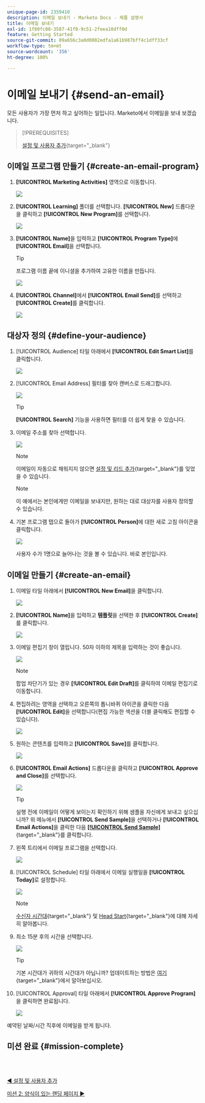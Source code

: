 ```yaml
---
unique-page-id: 2359410
description: 이메일 보내기 - Marketo Docs - 제품 설명서
title: 이메일 보내기
exl-id: 1f80fc08-3587-41f0-9c51-2feea10dff0d
feature: Getting Started
source-git-commit: 09a656c3a0d0002edfa1a61b987bff4c1dff33cf
workflow-type: tm+mt
source-wordcount: '356'
ht-degree: 100%

---
```


# 이메일 보내기 {#send-an-email}

모든 사용자가 가장 먼저 하고 싶어하는 일입니다. Marketo에서 이메일을 보내 보겠습니다.

>[!PREREQUISITES]
>
>[설정 및 사용자 추가](/help/marketo/getting-started/quick-wins/get-set-up-and-add-a-person.md){target="_blank"}

## 이메일 프로그램 만들기 {#create-an-email-program}

1. **[!UICONTROL Marketing Activities]** 영역으로 이동합니다.

   ![](assets/send-an-email-1.png)

1. **[!UICONTROL Learning]** 폴더를 선택합니다. **[!UICONTROL New]** 드롭다운을 클릭하고 **[!UICONTROL New Program]**&#x200B;를 선택합니다.

   ![](assets/send-an-email-2.png)

1. **[!UICONTROL Name]**&#x200B;을 입력하고 **[!UICONTROL Program Type]**&#x200B;에 **[!UICONTROL Email]**&#x200B;을 선택합니다.

   >[!TIP]
   >
   >프로그램 이름 끝에 이니셜을 추가하여 고유한 이름을 만듭니다.

   ![](assets/send-an-email-3.png)

1. **[!UICONTROL Channel]**&#x200B;에서 **[!UICONTROL Email Send]**&#x200B;를 선택하고 **[!UICONTROL Create]**&#x200B;를 클릭합니다.

   ![](assets/send-an-email-4.png)

## 대상자 정의 {#define-your-audience}

1. [!UICONTROL Audience] 타일 아래에서 **[!UICONTROL Edit Smart List]**&#x200B;를 클릭합니다.

   ![](assets/send-an-email-5.png)

1. [!UICONTROL Email Address] 필터를 찾아 캔버스로 드래그합니다.

   ![](assets/send-an-email-6.png)

   >[!TIP]
   >
   >**[!UICONTROL Search]** 기능을 사용하면 필터를 더 쉽게 찾을 수 있습니다.

1. 이메일 주소를 찾아 선택합니다.

   ![](assets/send-an-email-7.png)

   >[!NOTE]
   >
   >이메일이 자동으로 채워지지 않으면 [설정 및 리드 추가](/help/marketo/getting-started/quick-wins/get-set-up-and-add-a-person.md){target="_blank"}를 잊었을 수 있습니다.

   >[!NOTE]
   >
   >이 예에서는 본인에게만 이메일을 보내지만, 원하는 대로 대상자를 사용자 정의할 수 있습니다.

1. 기본 프로그램 탭으로 돌아가 **[!UICONTROL Person]**&#x200B;에 대한 새로 고침 아이콘을 클릭합니다.

   ![](assets/send-an-email-8.png)

   사용자 수가 1명으로 늘어나는 것을 볼 수 있습니다. 바로 본인입니다.

## 이메일 만들기 {#create-an-email}

1. 이메일 타일 아래에서 **[!UICONTROL New Email]**&#x200B;을 클릭합니다.

   ![](assets/send-an-email-9.png)

1. **[!UICONTROL Name]**&#x200B;을 입력하고 **템플릿**&#x200B;을 선택한 후 **[!UICONTROL Create]**&#x200B;를 클릭합니다.

   ![](assets/send-an-email-10.png)

1. 이메일 편집기 창이 열립니다. 50자 이하의 제목을 입력하는 것이 좋습니다.

   ![](assets/send-an-email-11.png)

   >[!NOTE]
   >
   >팝업 차단기가 있는 경우 **[!UICONTROL Edit Draft]**&#x200B;를 클릭하여 이메일 편집기로 이동합니다.

1. 편집하려는 영역을 선택하고 오른쪽의 톱니바퀴 아이콘을 클릭한 다음 **[!UICONTROL Edit]**&#x200B;을 선택합니다(편집 가능한 섹션을 더블 클릭해도 편집할 수 있습니다).

   ![](assets/send-an-email-12.png)

1. 원하는 콘텐츠를 입력하고 **[!UICONTROL Save]**&#x200B;를 클릭합니다.

   ![](assets/send-an-email-13.png)

1. **[!UICONTROL Email Actions]** 드롭다운을 클릭하고 **[!UICONTROL Approve and Close]**&#x200B;를 선택합니다.

   ![](assets/send-an-email-14.png)

   >[!TIP]
   >
   >실행 전에 이메일이 어떻게 보이는지 확인하기 위해 샘플을 자신에게 보내고 싶으십니까? 위 메뉴에서 **[!UICONTROL Send Sample]**&#x200B;을 선택하거나 **[!UICONTROL Email Actions]**&#x200B;을 클릭한 다음 [**[!UICONTROL Send Sample]**](/help/marketo/product-docs/email-marketing/general/creating-an-email/send-a-sample-email.md){target="_blank"}를 클릭합니다.

1. 왼쪽 트리에서 이메일 프로그램을 선택합니다.

   ![](assets/send-an-email-15.png)

1. [!UICONTROL Schedule] 타일 아래에서 이메일 실행일을 **[!UICONTROL Today]**&#x200B;로 설정합니다.

   ![](assets/send-an-email-16.png)

   >[!NOTE]
   >
   >[수신자 시간대](/help/marketo/product-docs/email-marketing/email-programs/email-program-actions/scheduling-with-recipient-time-zone/schedule-email-programs-with-recipient-time-zone.md){target="_blank"} 및 [Head Start](/help/marketo/product-docs/email-marketing/email-programs/email-program-actions/head-start-for-email-programs.md){target="_blank"}에 대해 자세히 알아봅니다.

1. 최소 15분 후의 시간을 선택합니다.

   ![](assets/send-an-email-17.png)

   >[!TIP]
   >
   >기본 시간대가 귀하의 시간대가 아닙니까? 업데이트하는 방법은 [여기](/help/marketo/product-docs/administration/settings/select-your-language-locale-and-time-zone.md){target="_blank"}에서 알아보십시오.

1. [!UICONTROL Approval] 타일 아래에서 **[!UICONTROL Approve Program]**&#x200B;을 클릭하면 완료됩니다.

   ![](assets/send-an-email-18.png)

예약된 날짜/시간 직후에 이메일을 받게 됩니다.

## 미션 완료 {#mission-complete}

<br> 

[◄ 설정 및 사용자 추가](/help/marketo/getting-started/quick-wins/get-set-up-and-add-a-person.md)

[미션 2: 양식이 있는 랜딩 페이지 ►](/help/marketo/getting-started/quick-wins/landing-page-with-a-form.md)
